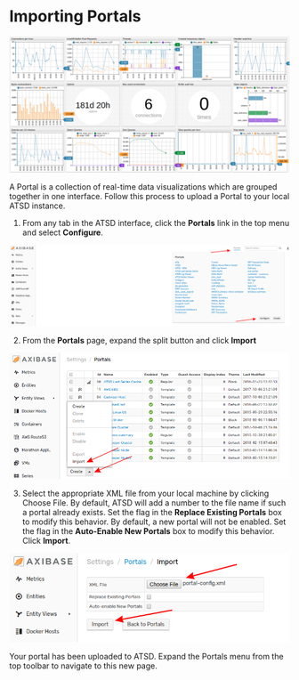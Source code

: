 # Importing Portals

![](images/portal.png)

A Portal is a collection of real-time data visualizations which are grouped together in one interface. Follow this process to upload a Portal to your local ATSD instance.

1. From any tab in the ATSD interface, click the **Portals** link in the top menu and select **Configure**.

![](images/portal-config.png)

2. From the **Portals** page, expand the split button and click **Import**

![](images/import-portal.png)

3. Select the appropriate XML file from your local machine by clicking Choose File. By default, ATSD will add a number to the file name if such a portal already exists. Set the flag in the **Replace Existing Portals** box to modify this behavior. By default, a new portal will not be enabled. Set the flag in the **Auto-Enable New Portals** box to modify this behavior. Click **Import**.

![](images/portal-import-page.png)

Your portal has been uploaded to ATSD. Expand the Portals menu from the top toolbar to navigate to this new page.
